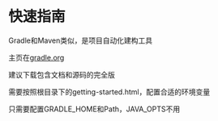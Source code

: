 # 快速指南

Gradle和Maven类似，是项目自动化建构工具

主页在[gradle.org](http://gradle.org/)

建议下载包含文档和源码的完全版

需要按照根目录下的getting-started.html，配置合适的环境变量

只需要配置GRADLE_HOME和Path，JAVA_OPTS不用